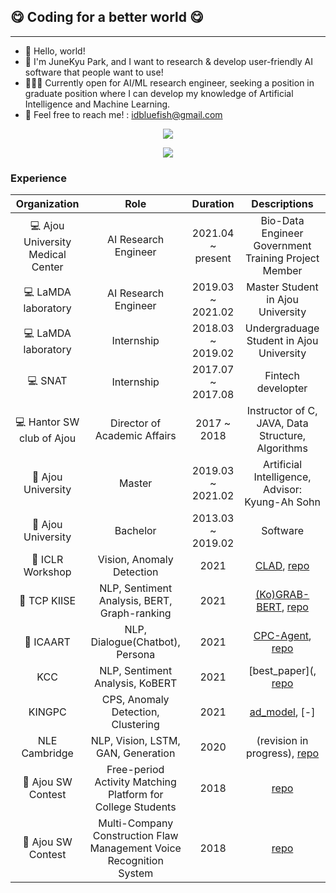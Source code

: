 ## 😋 Coding for a better world 😋

<hr>

* 👋 Hello, world!
* 🤪 I'm JuneKyu Park, and I want to research & develop user-friendly AI software that people want to use!
* 🧑🏻‍💻 Currently open for AI/ML research engineer, seeking a position in graduate position where I can develop my knowledge of Artificial Intelligence and Machine Learning.
* 📨 Feel free to reach me! : idbluefish@gmail.com

<p align = "center">
  <img src="https://github-readme-stats.vercel.app/api?username=junekyu&show_icons=true"/>
<p>

<p align="center">
  <img src="http://mazassumnida.wtf/api/v2/generate_badge?boj=junekyu&cache=c">
</p>

### Experience

| Organization                   | Role                 | Duration          | Descriptions                          |
|:------------------------------:|:--------------------:|:-----------------:|:-------------------------------------:|
| 💻 Ajou University Medical Center | AI Research Engineer | 2021.04 ~ present | Bio-Data Engineer Government Training Project Member |
| 💻 LaMDA laboratory               | AI Research Engineer | 2019.03 ~ 2021.02 | Master Student in Ajou University|
| 💻 LaMDA laboratory               | Internship           | 2018.03 ~ 2019.02 | Undergraduage Student in Ajou University|
| 💻 SNAT                           | Internship           | 2017.07 ~ 2017.08 | Fintech developter|
| 💻 Hantor SW club of Ajou         | Director of Academic Affairs | 2017 ~ 2018 | Instructor of C, JAVA, Data Structure, Algorithms|
| 🏫 Ajou University                | Master   | 2019.03 ~ 2021.02 | Artificial Intelligence, Advisor: Kyung-Ah Sohn|
| 🏫 Ajou University                | Bachelor | 2013.03 ~ 2019.02 | Software|
| 📖 ICLR Workshop | Vision, Anomaly Detection          | 2021 | [CLAD](https://arxiv.org/pdf/2104.09793.pdf), [repo]()|
| 📖 TCP KIISE     | NLP, Sentiment Analysis, BERT, Graph-ranking | 2021 | [(Ko)GRAB-BERT](), [repo]()|
| 📖 ICAART        | NLP, Dialogue(Chatbot), Persona    | 2021 | [CPC-Agent](), [repo]()|
| KCC           | NLP, Sentiment Analysis, KoBERT    | 2021 | [best_paper](, [repo]()|
| KINGPC        | CPS, Anomaly Detection, Clustering | 2021 | [ad_model](), [-]|
| NLE Cambridge | NLP, Vision, LSTM, GAN, Generation | 2020 | (revision in progress), [repo]()|
| 🎯 Ajou SW Contest | Free-period Activity Matching Platform for College Students | 2018 | [repo]()|
| 🎯 Ajou SW Contest | Multi-Company Construction Flaw Management Voice Recognition System | 2018 |[repo]()|
